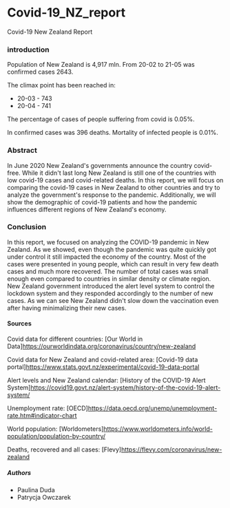 # Covid-19_NZ_report
Covid-19 New Zealand Report

### introduction
Population of New Zealand is 4,917 mln. From 20-02 to 21-05 was confirmed cases 2643. 

The climax point has been reached in:
- 20-03 - 743
- 20-04 - 741

The percentage of cases of people suffering from covid is 0.05%.

In confirmed cases was 396 deaths. Mortality of infected people is 0.01%.

### Abstract

In June 2020 New Zealand's governments announce the country covid-free. While it didn't last long New Zealand is still one of the countries with low covid-19 cases and covid-related deaths. In this report, we will focus on comparing the covid-19 cases in New Zealand to other countries and try to analyze the government's response to the pandemic. Additionally, we will show the demographic of covid-19 patients and how the pandemic influences different regions of New Zealand's economy.

### Conclusion
In this report, we focused on analyzing the COVID-19 pandemic in New Zealand. As we showed, even though the pandemic was quite quickly got under control it still impacted the economy of the country. Most of the cases were presented in young people, which can result in very few death cases and much more recovered. The number of total cases was small enough even compared to countries in similar density or climate region. New Zealand government introduced the alert level system to control the lockdown system and they responded accordingly to the number of new cases. As we can see New Zealand didn't slow down the vaccination even after having minimalizing their new cases.

#### Sources

Covid data for different countries: [Our World in Data]https://ourworldindata.org/coronavirus/country/new-zealand

Covid data for New Zealand and covid-related area: [Covid-19 data portal]https://www.stats.govt.nz/experimental/covid-19-data-portal

Alert levels and New Zealand calendar: [History of the COVID-19 Alert System]https://covid19.govt.nz/alert-system/history-of-the-covid-19-alert-system/

Unemployment rate: [OECD]https://data.oecd.org/unemp/unemployment-rate.htm#indicator-chart

World population: [Worldometers]https://www.worldometers.info/world-population/population-by-country/

Deaths, recovered and all cases: [Flevy]https://flevy.com/coronavirus/new-zealand

##### Authors
- Paulina Duda
- Patrycja Owczarek





